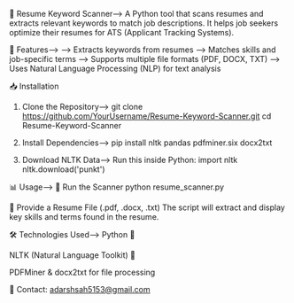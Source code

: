 📄 Resume Keyword Scanner-->
A Python tool that scans resumes and extracts relevant keywords to match job descriptions. It helps job seekers optimize their resumes for ATS (Applicant Tracking Systems).

🚀 Features-->
--> Extracts keywords from resumes
--> Matches skills and job-specific terms
--> Supports multiple file formats (PDF, DOCX, TXT)
--> Uses Natural Language Processing (NLP) for text analysis

📥 Installation
1) Clone the Repository-->
git clone https://github.com/YourUsername/Resume-Keyword-Scanner.git
cd Resume-Keyword-Scanner

2) Install Dependencies-->
pip install nltk pandas pdfminer.six docx2txt

4) Download NLTK Data-->
Run this inside Python:
import nltk
nltk.download('punkt')

📊 Usage-->
🔹 Run the Scanner
python resume_scanner.py

🔹 Provide a Resume File (.pdf, .docx, .txt)
The script will extract and display key skills and terms found in the resume.

🛠️ Technologies Used-->
Python 🐍

NLTK (Natural Language Toolkit) 🧠

PDFMiner & docx2txt for file processing

📧 Contact: adarshsah5153@gmail.com
